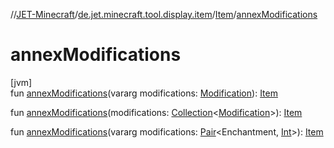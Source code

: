 //[JET-Minecraft](../../../index.md)/[de.jet.minecraft.tool.display.item](../index.md)/[Item](index.md)/[annexModifications](annex-modifications.md)

# annexModifications

[jvm]\
fun [annexModifications](annex-modifications.md)(vararg modifications: [Modification](../-modification/index.md)): [Item](index.md)

fun [annexModifications](annex-modifications.md)(modifications: [Collection](https://kotlinlang.org/api/latest/jvm/stdlib/kotlin.collections/-collection/index.html)&lt;[Modification](../-modification/index.md)&gt;): [Item](index.md)

fun [annexModifications](annex-modifications.md)(vararg modifications: [Pair](https://kotlinlang.org/api/latest/jvm/stdlib/kotlin/-pair/index.html)&lt;Enchantment, [Int](https://kotlinlang.org/api/latest/jvm/stdlib/kotlin/-int/index.html)&gt;): [Item](index.md)
